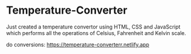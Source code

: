 # Temperature-Converter
Just created a temperature convertor using HTML, CSS and JavaScript which performs all the operations of Celsius, Fahrenheit and Kelvin scale.

do conversions: https://temperature-converterr.netlify.app
